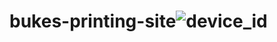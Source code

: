 # bukes-printing-site![device_id](https://github.com/user-attachments/assets/47355036-35b6-4529-b00a-903b50224284)
